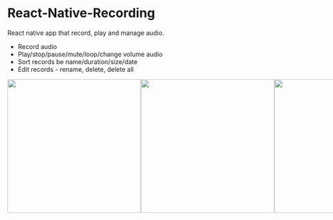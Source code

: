 # React-Native-Recording
React native app that record, play and manage audio.
* Record audio
* Play/stop/pause/mute/loop/change volume audio
* Sort records be name/duration/size/date
* Edit records - rename, delete, delete all

<div style="display:flex;">
  <img src="https://github.com/Alexaltrex/React-Native-Recording/assets/56224288/729c8a9c-b09a-4447-9eda-b79f428550c8" height="300">
  <img src="https://github.com/Alexaltrex/React-Native-Recording/assets/56224288/096d765c-71a9-426e-b37a-cfb03293cfad" height="300">
  <img src="https://github.com/Alexaltrex/React-Native-Recording/assets/56224288/1fbe953d-8732-4628-99c2-a8e09a75620e" height="300">
  <img src="https://github.com/Alexaltrex/React-Native-Recording/assets/56224288/8fe8f1ad-ec69-4a6d-8140-0502db1c6350" height="300">
  <img src="https://github.com/Alexaltrex/React-Native-Recording/assets/56224288/5d5af59a-e45a-4df1-bda8-2bfb015740f1" height="300">
  <img src="https://github.com/Alexaltrex/React-Native-Recording/assets/56224288/8ed1b856-2403-4f15-984f-79632e94c7e1" height="300">
  <img src="https://github.com/Alexaltrex/React-Native-Recording/assets/56224288/c0f96053-ac0b-4844-98df-49d39d47bcfd" height="300">
  <img src="https://github.com/Alexaltrex/React-Native-Recording/assets/56224288/7cd60e5c-ee44-485a-a2cf-4187f3d5781d" height="300">  
</div>
